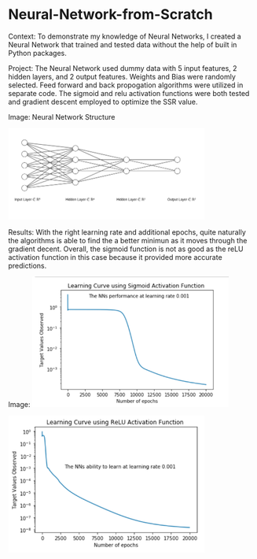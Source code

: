 # Neural-Network-from-Scratch

Context:
To demonstrate my knowledge of Neural Networks, I created a Neural Network that trained and tested data without the help of built in Python packages. 

Project:
The Neural Network used dummy data with 5 input features, 2 hidden layers, and 2 output features. Weights and Bias were randomly selected. Feed forward and back propogation algorithms were utilized in separate code. The sigmoid and relu activation functions were both tested and gradient descent employed to optimize the SSR value. 

Image: Neural Network Structure

<img src="Network_structure.png" width="400" >

Results: With the right learning rate and additional epochs, quite naturally the algorithms is able to find the a better minimun as it moves through the gradient decent. Overall, the sigmoid function is not as good as the reLU activation function in this case because it provided more accurate predictions.

Image: 
<img src="NNSigmoid.png" width="400" >

<img src="NNReLu.png" width="400" >
